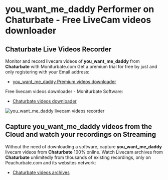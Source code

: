 # you_want_me_daddy Performer on Chaturbate - Free LiveCam videos downloader

## Chaturbate Live Videos Recorder

Monitor and record livecam videos of **you_want_me_daddy** from **Chaturbate** with Moniturbate.com
Get a premium trial for free by just and only registering with your Email address:
* [you_want_me_daddy Premium videos downloader](https://moniturbate.com/request-demo-licence-key.html)

Free livecam videos downloader - Moniturbate Software:
* [Chaturbate videos downloader](https://moniturbate.com/moniturbate-download-software.html)

![you_want_me_daddy livecam videos recorder](https://peachurnet.com/templates/moniturbate-software.png)


## Capture you_want_me_daddy videos from the Cloud and watch your recordings on Streaming

Without the need of downloading a software, capture **you_want_me_daddy** livecam videos from **Chaturbate** 100% online.
Watch Livecam archives from **Chaturbate** unlimitedly from thousands of existing recordings, only on Peachurbate.com and its websites network:
* [Chaturbate videos archives](https://peachurnet.com/)